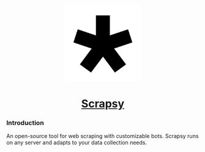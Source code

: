 <p align="center">
  <a href="https://scrapsyai.com/">
    <img alt="expo sdk" height="200" src="./.github/resources/scrapsyLogo.png">
    <h1 align="center">Scrapsy</h1>
  </a>
</p>

### Introduction

An open-source tool for web scraping with customizable bots. Scrapsy runs on any server and adapts to your data collection needs.
